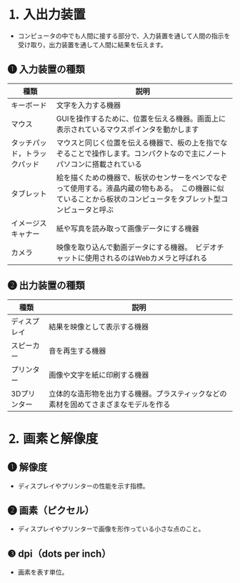 # ⒈ 入出力装置
- コンピュータの中でも人間に接する部分で、入力装置を通して人間の指示を受け取り，出力装置を通して人間に結果を伝えます。

## ❶ 入力装置の種類
| 種類 | 説明 |
| --- | --- |
| キーボード | 文字を入力する機器 |
| マウス | GUIを操作するために、位置を伝える機器。画面上に表示されているマウスポインタを動かします |
| タッチパッド，トラックパッド | マウスと同じく位置を伝える機器で、板の上を指でなぞることで操作します。コンパクトなので主にノートパソコンに搭載されている |
| タブレット | 絵を描くための機器で、板状のセンサーをペンでなぞって使用する。液晶内蔵の物もある。　この機器に似ていることから板状のコンピュータをタブレット型コンピュータと呼ぶ |
| イメージスキャナー | 紙や写真を読み取って画像データにする機器 |
| カメラ | 映像を取り込んで動画データにする機器。　ビデオチャットに使用されるのはWebカメラと呼ばれる |

## ❷ 出力装置の種類
| 種類 | 説明 |
| --- | --- |
| ディスプレイ | 結果を映像として表示する機器 |
| スピーカー | 音を再生する機器 |
| プリンター | 画像や文字を紙に印刷する機器 |
| 3Dプリンター | 立体的な造形物を出力する機器。プラスティックなどの素材を固めてさまざまなモデルを作る |

# ⒉ 画素と解像度

## ❶ 解像度
- ディスプレイやプリンターの性能を示す指標。
## ❷ 画素（ピクセル）
- ディスプレイやプリンターで画像を形作っている小さな点のこと。

## ❸ dpi（dots per inch）
- 画素を表す単位。
